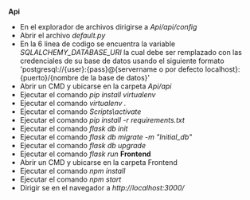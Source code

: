 **Api**
- En el explorador de archivos dirigirse a *Api/api/config*
- Abrir el archivo *default.py*
- En la 6 linea de codigo se encuentra la variable *SQLALCHEMY_DATABASE_URI* la cual debe ser remplazado con las credenciales de su base de datos usando el siguiente formato 'postgresql://{user}:{pass}@{servername o por defecto localhost}:{puerto}/{nombre de la base de datos}'
- Abrir un CMD y ubicarse en la carpeta *Api/api*
- Ejecutar el comando *pip install virtualenv*
- Ejecutar el comando *virtualenv .*
- Ejecutar el comando *Scripts\activate*
- Ejecutar el comando *pip install -r requirements.txt*
- Ejecutar el comando *flask db init*
- Ejecutar el comando *flask db migrate -m "Initial_db"*
- Ejecutar el comando *flask db upgrade*
- Ejecutar el comando *flask run*
**Frontend**
- Abrir un CMD y ubicarse en la carpeta Frontend
- Ejecutar el comando *npm install*
- Ejecutar el comando *npm start*
- Dirigir se en el navegador a *http://localhost:3000/*